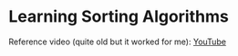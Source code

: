 # Learning Sorting Algorithms

Reference video (quite old but it worked for me): [YouTube](https://www.youtube.com/watch?v=mI3KgJy_d7Y&list=PLj8W7XIvO93rJHSYzkk7CgfiLQRUEC2Sq&index=2)
